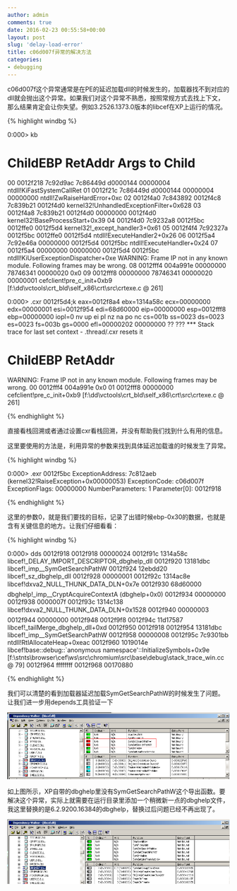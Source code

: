 ```yaml
---
author: admin
comments: true
date: 2016-02-23 00:55:58+00:00
layout: post
slug: 'delay-load-error'
title: c06d007f异常的解决方法
categories:
- debugging
---
```


c06d007f这个异常通常是在PE的延迟加载dll的时候发生的，加载器找不到对应的dll就会抛出这个异常。如果我们对这个异常不熟悉，按照常规方式去找上下文，那么结果肯定会让你失望。例如3.2526.1373.0版本的libcef在XP上运行的情况。

{% highlight windbg %}

0:000> kb
 # ChildEBP RetAddr  Args to Child              
00 0012f218 7c92d9ac 7c86449d d0000144 00000004 ntdll!KiFastSystemCallRet
01 0012f21c 7c86449d d0000144 00000004 00000000 ntdll!ZwRaiseHardError+0xc
02 0012f4a0 7c843892 0012f4c8 7c839b21 0012f4d0 kernel32!UnhandledExceptionFilter+0x628
03 0012f4a8 7c839b21 0012f4d0 00000000 0012f4d0 kernel32!BaseProcessStart+0x39
04 0012f4d0 7c9232a8 0012f5bc 0012ffe0 0012f5d4 kernel32!_except_handler3+0x61
05 0012f4f4 7c92327a 0012f5bc 0012ffe0 0012f5d4 ntdll!ExecuteHandler2+0x26
06 0012f5a4 7c92e46a 00000000 0012f5d4 0012f5bc ntdll!ExecuteHandler+0x24
07 0012f5a4 00000000 00000000 0012f5d4 0012f5bc ntdll!KiUserExceptionDispatcher+0xe
WARNING: Frame IP not in any known module. Following frames may be wrong.
08 0012fff4 004a991e 00000000 78746341 00000020 0x0
09 0012fff8 00000000 78746341 00000020 00000001 cefclient!pre_c_init+0xb9 [f:\dd\vctools\crt_bld\self_x86\crt\src\crtexe.c @ 261]

0:000> .cxr 0012f5d4;k
eax=0012f8a4 ebx=1314a58c ecx=00000000 edx=00000001 esi=0012f954 edi=68d60000
eip=00000000 esp=0012fff8 ebp=00000000 iopl=0         nv up ei pl nz na po nc
cs=001b  ss=0023  ds=0023  es=0023  fs=003b  gs=0000             efl=00000202
00000000 ??              ???
  *** Stack trace for last set context - .thread/.cxr resets it
 # ChildEBP RetAddr  
WARNING: Frame IP not in any known module. Following frames may be wrong.
00 0012fff4 004a991e 0x0
01 0012fff8 00000000 cefclient!pre_c_init+0xb9 [f:\dd\vctools\crt_bld\self_x86\crt\src\crtexe.c @ 261]

{% endhighlight %}

直接看栈回溯或者通过设置cxr看栈回溯，并没有帮助我们找到什么有用的信息。

这里要使用的方法是，利用异常的参数来找到具体延迟加载谁的时候发生了异常。

{% highlight windbg %}

0:000> .exr 0012f5bc 
ExceptionAddress: 7c812aeb (kernel32!RaiseException+0x00000053)
   ExceptionCode: c06d007f
  ExceptionFlags: 00000000
NumberParameters: 1
   Parameter[0]: 0012f918
   
{% endhighlight %}

这里的参数0，就是我们要找的目标，记录了出错时候ebp-0x30的数据，也就是含有关键信息的地方。让我们仔细看看：

{% highlight windbg %}

0:000> dds 0012f918
0012f918  00000024
0012f91c  1314a58c libcef!_DELAY_IMPORT_DESCRIPTOR_dbghelp_dll
0012f920  13181dbc libcef!_imp__SymGetSearchPathW
0012f924  12ebdd20 libcef!_sz_dbghelp_dll
0012f928  00000001
0012f92c  1314ac8e libcef!dxva2_NULL_THUNK_DATA_DLN+0x7e
0012f930  68d60000 dbghelp!_imp__CryptAcquireContextA <PERF> (dbghelp+0x0)
0012f934  00000000
0012f938  0000007f
0012f93c  1314c138 libcef!dxva2_NULL_THUNK_DATA_DLN+0x1528
0012f940  00000003
0012f944  00000000
0012f948  0012f9f8
0012f94c  11d17587 libcef!_tailMerge_dbghelp_dll+0xd
0012f950  0012f918
0012f954  13181dbc libcef!_imp__SymGetSearchPathW
0012f958  00000008
0012f95c  7c9301bb ntdll!RtlAllocateHeap+0xeac
0012f960  1019014e libcef!base::debug::`anonymous namespace'::InitializeSymbols+0x9e [f:\stnts\browser\cef\ws\src\chromium\src\base\debug\stack_trace_win.cc @ 79]
0012f964  ffffffff
0012f968  00170880

{% endhighlight %}


我们可以清楚的看到加载器延迟加载SymGetSearchPathW的时候发生了问题。让我们进一步用depends工具验证一下

[![20160223003624](/uploads/2016/02/20160223003624.png)](/uploads/2016/02/20160223003624.png)

如上图所示，XP自带的dbghelp里没有SymGetSearchPathW这个导出函数。要解决这个异常，实际上就需要在运行目录里添加一个稍微新一点的dbghelp文件，我这里替换的是6.2.9200.16384的dbghelp，替换过后问题已经不再出现了。

[![20160223003711](/uploads/2016/02/20160223003711.png)](/uploads/2016/02/20160223003711.png)
